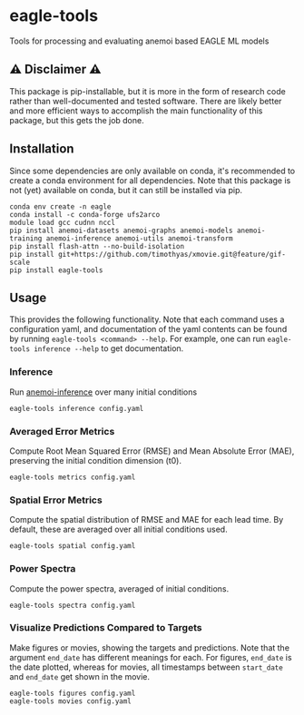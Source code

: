 # eagle-tools

Tools for processing and evaluating anemoi based EAGLE ML models

## ⚠️  Disclaimer ⚠️

This package is pip-installable, but it is more in the form of research code
rather than well-documented and tested software.
There are likely better and more efficient ways to accomplish the main
functionality of this package, but this gets the job done.

## Installation

Since some dependencies are only available on conda, it's recommended to create
a conda environment for all dependencies.
Note that this package is not (yet) available on conda, but it can still be
installed via pip.

```
conda env create -n eagle
conda install -c conda-forge ufs2arco
module load gcc cudnn nccl
pip install anemoi-datasets anemoi-graphs anemoi-models anemoi-training anemoi-inference anemoi-utils anemoi-transform
pip install flash-attn --no-build-isolation
pip install git+https://github.com/timothyas/xmovie.git@feature/gif-scale
pip install eagle-tools
```

## Usage

This provides the following functionality.
Note that each command uses a configuration yaml, and documentation of the yaml
contents can be found by running `eagle-tools <command> --help`.
For example, one can run `eagle-tools inference --help` to get documentation.

### Inference

Run
[anemoi-inference](https://anemoi.readthedocs.io/projects/inference/en/latest/)
over many initial conditions

```
eagle-tools inference config.yaml
```

### Averaged Error Metrics

Compute Root Mean Squared Error (RMSE) and Mean Absolute Error (MAE), preserving the initial
condition dimension (t0).

```
eagle-tools metrics config.yaml
```

### Spatial Error Metrics

Compute the spatial distribution of RMSE and MAE for each lead time.
By default, these are averaged over all initial conditions used.

```
eagle-tools spatial config.yaml
```

### Power Spectra

Compute the power spectra, averaged of initial conditions.

```
eagle-tools spectra config.yaml
```


### Visualize Predictions Compared to Targets

Make figures or movies, showing the targets and predictions.
Note that the argument `end_date` has different meanings for each.
For figures, `end_date` is the date plotted, whereas for movies, all timestamps
between `start_date` and `end_date` get shown in the movie.

```
eagle-tools figures config.yaml
eagle-tools movies config.yaml
```
